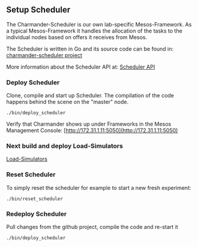 Setup Scheduler
---------------

The Charmander-Scheduler is our own lab-specific Mesos-Framework. As a typical Mesos-Framework it handles the allocation of
the tasks to the individual nodes based on offers it receives from Mesos.

The Scheduler is written in Go and its source code can be found in: [charmander-scheduler project](https://github.com/att-innovate/charmander-scheduler)

More information about the Scheduler API at: [Scheduler API](https://github.com/att-innovate/charmander/blob/master/docs/SCHEDULERAPI.md)

### Deploy Scheduler

Clone, compile and start up Scheduler. The compilation of the code happens behind the scene on the "master" node.

```
./bin/deploy_scheduler
```

Verify that Charmander shows up under Frameworks in the Mesos Management Console: [http://172.31.1.11:5050](http://172.31.1.11:5050)


### Next build and deploy Load-Simulators

[Load-Simulators](https://github.com/att-innovate/charmander/blob/master/docs/SETUPSIMULATOR.md)


### Reset Scheduler

To simply reset the scheduler for example to start a new fresh experiment:

```
./bin/reset_scheduler
```

### Redeploy Scheduler

Pull changes from the github project, compile the code and re-start it

```
./bin/deploy_scheduler
```

